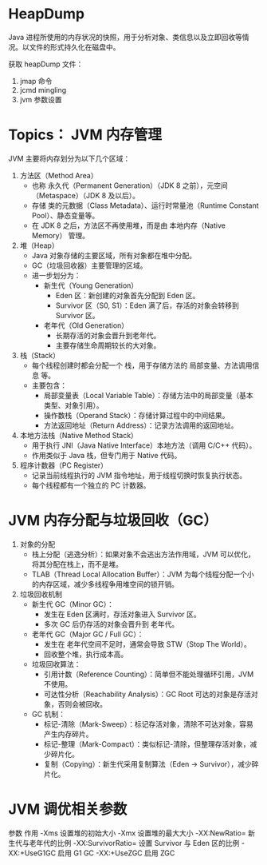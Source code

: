 # HeapDump

Java 进程所使用的内存状况的快照，用于分析对象、类信息以及立即回收等情况。以文件的形式持久化在磁盘中。

获取 heapDump 文件：

1. jmap 命令
2. jcmd mingling
3. jvm 参数设置

# Topics： JVM 内存管理

JVM 主要将内存划分为以下几个区域：

1. 方法区（Method Area）
   - 也称 永久代（Permanent Generation）（JDK 8 之前），元空间（Metaspace）（JDK 8 及以后）。
   - 存储 类的元数据（Class Metadata）、运行时常量池（Runtime Constant Pool）、静态变量等。
   - 在 JDK 8 之后，方法区不再使用堆，而是由 本地内存（Native Memory） 管理。
2. 堆（Heap）
   - Java 对象存储的主要区域，所有对象都在堆中分配。
   - GC（垃圾回收器）主要管理的区域。
   - 进一步划分为：
     - 新生代（Young Generation）
       - Eden 区：新创建的对象首先分配到 Eden 区。
       - Survivor 区（S0, S1）：Eden 满了后，存活的对象会转移到 Survivor 区。
     - 老年代（Old Generation）
       - 长期存活的对象会晋升到老年代。
       - 主要存储生命周期较长的大对象。
3. 栈（Stack）
   - 每个线程创建时都会分配一个 栈，用于存储方法的 局部变量、方法调用信息 等。
   - 主要包含：
     - 局部变量表（Local Variable Table）：存储方法中的局部变量（基本类型、对象引用）。
     - 操作数栈（Operand Stack）：存储计算过程中的中间结果。
     - 方法返回地址（Return Address）：记录方法调用的返回地址。
4. 本地方法栈（Native Method Stack）
   - 用于执行 JNI（Java Native Interface）本地方法（调用 C/C++ 代码）。
   - 作用类似于 Java 栈，但专门用于 Native 代码。
5. 程序计数器（PC Register）
   - 记录当前线程执行的 JVM 指令地址，用于线程切换时恢复执行状态。
   - 每个线程都有一个独立的 PC 计数器。

# JVM 内存分配与垃圾回收（GC）

1. 对象的分配
   - 栈上分配（逃逸分析）：如果对象不会逃出方法作用域，JVM 可以优化，将其分配在栈上，而不是堆。
   - TLAB（Thread Local Allocation Buffer）：JVM 为每个线程分配一个小的内存区域，减少多线程争用堆空间的锁开销。
2. 垃圾回收机制
   - 新生代 GC（Minor GC）：
     - 发生在 Eden 区满时，存活对象进入 Survivor 区。
     - 多次 GC 后仍存活的对象会晋升到 老年代。
   - 老年代 GC（Major GC / Full GC）：
     - 发生在 老年代空间不足时，通常会导致 STW（Stop The World）。
     - 回收整个堆，执行成本高。
   - 垃圾回收算法：
     - 引用计数（Reference Counting）：简单但不能处理循环引用，JVM 不使用。
     - 可达性分析（Reachability Analysis）：GC Root 可达的对象是存活对象，否则会被回收。
   - GC 机制：
     - 标记-清除（Mark-Sweep）：标记存活对象，清除不可达对象，容易产生内存碎片。
     - 标记-整理（Mark-Compact）：类似标记-清除，但整理存活对象，减少碎片化。
     - 复制（Copying）：新生代采用复制算法（Eden -> Survivor），减少碎片化。

# JVM 调优相关参数

参数 作用
-Xms<size> 设置堆的初始大小
-Xmx<size> 设置堆的最大大小
-XX:NewRatio=<n> 新生代与老年代的比例
-XX:SurvivorRatio=<n> 设置 Survivor 与 Eden 区的比例
-XX:+UseG1GC 启用 G1 GC
-XX:+UseZGC 启用 ZGC
